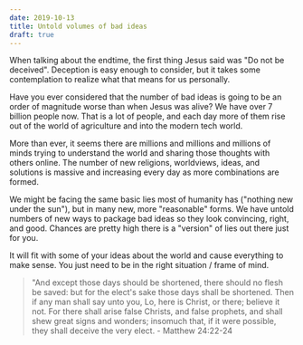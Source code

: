 ```yaml
---
date: 2019-10-13
title: Untold volumes of bad ideas
draft: true
---
```


When talking about the endtime, the first thing Jesus said was "Do not be deceived". Deception is easy enough to consider, but it takes some contemplation to realize what that means for us personally.

Have you ever considered that the number of bad ideas is going to be an order of magnitude worse than when Jesus was alive? We have over 7 billion people now. That is a lot of people, and each day more of them rise out of the world of agriculture and into the modern tech world.

More than ever, it seems there are millions and millions and millions of minds trying to understand the world and sharing those thoughts with others online. The number of new religions, worldviews, ideas, and solutions is massive and increasing every day as more combinations are formed.

We might be facing the same basic lies most of humanity has ("nothing new under the sun"), but in many new, more "reasonable" forms. We have untold numbers of new ways to package bad ideas so they look convincing, right, and good. Chances are pretty high there is a "version" of lies out there just for you.

It will fit with some of your ideas about the world and cause everything to make sense. You just need to be in the right situation / frame of mind.

> "And except those days should be shortened, there should no flesh be saved: but for the elect's sake those days shall be shortened. Then if any man shall say unto you, Lo, here is Christ, or there; believe it not. For there shall arise false Christs, and false prophets, and shall shew great signs and wonders; insomuch that, if it were possible, they shall deceive the very elect. - Matthew 24:22-24

